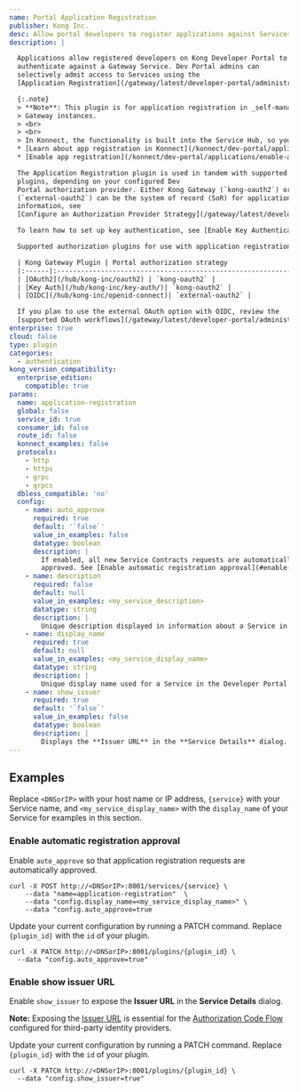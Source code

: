 ```yaml
---
name: Portal Application Registration
publisher: Kong Inc.
desc: Allow portal developers to register applications against Services
description: |

  Applications allow registered developers on Kong Developer Portal to
  authenticate against a Gateway Service. Dev Portal admins can
  selectively admit access to Services using the
  [Application Registration](/gateway/latest/developer-portal/administration/application-registration/enable-application-registration) plugin.

  {:.note}
  > **Note**: This plugin is for application registration in _self-managed_ Kong
  > Gateway instances.
  > <br>
  > <br>
  > In Konnect, the functionality is built into the Service Hub, so you don't need this plugin. See the following documentation:
  * [Learn about app registration in Konnect](/konnect/dev-portal/applications/application-overview/)
  * [Enable app registration](/konnect/dev-portal/applications/enable-app-reg)

  The Application Registration plugin is used in tandem with supported Kong Gateway authorization
  plugins, depending on your configured Dev
  Portal authorization provider. Either Kong Gateway (`kong-oauth2`) or a third-party OAuth provider
  (`external-oauth2`) can be the system of record (SoR) for application credentials. For more
  information, see
  [Configure an Authorization Provider Strategy](/gateway/latest/developer-portal/administration/application-registration/auth-provider-strategy).

  To learn how to set up key authentication, see [Enable Key Authentication for Application Registration](/gateway/latest/developer-portal/administration/application-registration/enable-key-auth-plugin/).

  Supported authorization plugins for use with application registration:

  | Kong Gateway Plugin | Portal authorization strategy                                 |
  |:------|:--------------------------------------------------------------------|
  | [OAuth2](/hub/kong-inc/oauth2) | `kong-oauth2` |
  | [Key Auth](/hub/kong-inc/key-auth/)| `kong-oauth2` |
  | [OIDC](/hub/kong-inc/openid-connect)| `external-oauth2` |

  If you plan to use the external OAuth option with OIDC, review the
  [supported OAuth workflows](/gateway/latest/developer-portal/administration/application-registration/3rd-party-oauth).
enterprise: true
cloud: false
type: plugin
categories:
  - authentication
kong_version_compatibility:
  enterprise_edition:
    compatible: true
params:
  name: application-registration
  global: false
  service_id: true
  consumer_id: false
  route_id: false
  konnect_examples: false
  protocols:
    - http
    - https
    - grpc
    - grpcs
  dbless_compatible: 'no'
  config:
    - name: auto_approve
      required: true
      default: '`false`'
      value_in_examples: false
      datatype: boolean
      description: |
        If enabled, all new Service Contracts requests are automatically
        approved. See [Enable automatic registration approval](#enable-automatic-registration-approval). Otherwise, Dev Portal admins must manually approve requests.
    - name: description
      required: false
      default: null
      value_in_examples: <my_service_description>
      datatype: string
      description: |
        Unique description displayed in information about a Service in the Developer Portal.
    - name: display_name
      required: true
      default: null
      value_in_examples: <my_service_display_name>
      datatype: string
      description: |
        Unique display name used for a Service in the Developer Portal.
    - name: show_issuer
      required: true
      default: '`false`'
      value_in_examples: false
      datatype: boolean
      description: |
        Displays the **Issuer URL** in the **Service Details** dialog.
---
```


## Examples

Replace `<DNSorIP>` with your host name or IP address, `{service}` with
your Service name, and `<my_service_display_name>` with the
`display_name` of your Service for examples in this section.

### Enable automatic registration approval

Enable `auto_approve` so that application registration requests are
automatically approved.

```
curl -X POST http://<DNSorIP>:8001/services/{service} \
    --data "name=application-registration"  \
    --data "config.display_name=<my_service_display_name>" \
    --data "config.auto_approve=true
```

Update your current configuration by running a PATCH command. Replace `{plugin_id}` with the `id` of your plugin.

```
curl -X PATCH http://<DNSorIP>:8001/plugins/{plugin_id} \
  --data "config.auto_approve=true"
```
### Enable show issuer URL

Enable `show_issuer` to expose the **Issuer URL** in the **Service Details** dialog.

**Note:** Exposing the [Issuer URL](/gateway/latest/developer-portal/administration/application-registration/enable-application-registration#show-url-issuer) is essential
for the
[Authorization Code Flow](/gateway/latest/developer-portal/administration/application-registration/3rd-party-oauth/#ac-flow) configured for third-party identity providers.

Update your current configuration by running a PATCH command. Replace `{plugin_id}` with the `id` of your plugin.

```
curl -X PATCH http://<DNSorIP>:8001/plugins/{plugin_id} \
  --data "config.show_issuer=true"
```
